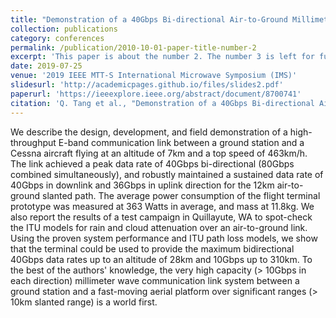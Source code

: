 ```yaml
---
title: "Demonstration of a 40Gbps Bi-directional Air-to-Ground Millimeter Wave Communication Link"
collection: publications
category: conferences
permalink: /publication/2010-10-01-paper-title-number-2
excerpt: 'This paper is about the number 2. The number 3 is left for future work.'
date: 2019-07-25
venue: '2019 IEEE MTT-S International Microwave Symposium (IMS)'
slidesurl: 'http://academicpages.github.io/files/slides2.pdf'
paperurl: 'https://ieeexplore.ieee.org/abstract/document/8700741'
citation: 'Q. Tang et al., "Demonstration of a 40Gbps Bi-directional Air-to-Ground Millimeter Wave Communication Link," 2019 IEEE MTT-S International Microwave Symposium (IMS), Boston, MA, USA, 2019, pp. 746-749, doi: 10.1109/MWSYM.2019.8700741. keywords: {Atmospheric modeling;Antennas;Attenuation;Downlink;Uplink;ITU;Rain;Air-to-ground;Rural Connectivity;E-band;High Altitude Platform;Millimeter Wave;Pointing Acquisition and Tracking;UAV}'
---
```


We describe the design, development, and field demonstration of a high-throughput E-band communication link between a ground station and a Cessna aircraft flying at an altitude of 7km and a top speed of 463km/h. The link achieved a peak data rate of 40Gbps bi-directional (80Gbps combined simultaneously), and robustly maintained a sustained data rate of 40Gbps in downlink and 36Gbps in uplink direction for the 12km air-to-ground slanted path. The average power consumption of the flight terminal prototype was measured at 363 Watts in average, and mass at 11.8kg. We also report the results of a test campaign in Quillayute, WA to spot-check the ITU models for rain and cloud attenuation over an air-to-ground link. Using the proven system performance and ITU path loss models, we show that the terminal could be used to provide the maximum bidirectional 40Gbps data rates up to an altitude of 28km and 10Gbps up to 310km. To the best of the authors' knowledge, the very high capacity (> 10Gbps in each direction) millimeter wave communication link system between a ground station and a fast-moving aerial platform over significant ranges (> 10km slanted range) is a world first.